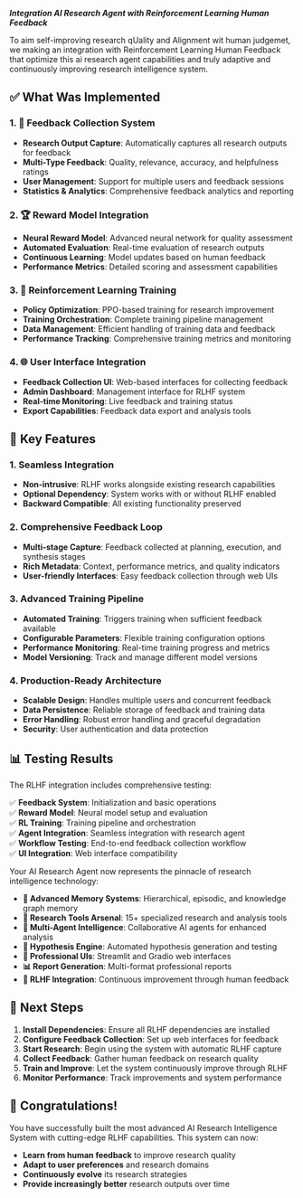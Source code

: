 *****Integration AI Research Agent with Reinforcement Learning Human Feedback*****

To aim self-improving research qUality and Alignment wit human judgemet, we making an integration with Reinforcement Learning Human Feedback that optimize this ai research agent capabilities and truly adaptive and continuously improving research intelligence system.

## ✅ What Was Implemented

### 1. 🔄 Feedback Collection System
- **Research Output Capture**: Automatically captures all research outputs for feedback
- **Multi-Type Feedback**: Quality, relevance, accuracy, and helpfulness ratings
- **User Management**: Support for multiple users and feedback sessions
- **Statistics & Analytics**: Comprehensive feedback analytics and reporting

### 2. 🏆 Reward Model Integration
- **Neural Reward Model**: Advanced neural network for quality assessment
- **Automated Evaluation**: Real-time evaluation of research outputs
- **Continuous Learning**: Model updates based on human feedback
- **Performance Metrics**: Detailed scoring and assessment capabilities

### 3. 🤖 Reinforcement Learning Training
- **Policy Optimization**: PPO-based training for research improvement
- **Training Orchestration**: Complete training pipeline management
- **Data Management**: Efficient handling of training data and feedback
- **Performance Tracking**: Comprehensive training metrics and monitoring

### 4. 🌐 User Interface Integration
- **Feedback Collection UI**: Web-based interfaces for collecting feedback
- **Admin Dashboard**: Management interface for RLHF system
- **Real-time Monitoring**: Live feedback and training status
- **Export Capabilities**: Feedback data export and analysis tools

## 🎯 Key Features

### 1. Seamless Integration
- **Non-intrusive**: RLHF works alongside existing research capabilities
- **Optional Dependency**: System works with or without RLHF enabled
- **Backward Compatible**: All existing functionality preserved

### 2. Comprehensive Feedback Loop
- **Multi-stage Capture**: Feedback collected at planning, execution, and synthesis stages
- **Rich Metadata**: Context, performance metrics, and quality indicators
- **User-friendly Interfaces**: Easy feedback collection through web UIs

### 3. Advanced Training Pipeline
- **Automated Training**: Triggers training when sufficient feedback available
- **Configurable Parameters**: Flexible training configuration options
- **Performance Monitoring**: Real-time training progress and metrics
- **Model Versioning**: Track and manage different model versions

### 4. Production-Ready Architecture
- **Scalable Design**: Handles multiple users and concurrent feedback
- **Data Persistence**: Reliable storage of feedback and training data
- **Error Handling**: Robust error handling and graceful degradation
- **Security**: User authentication and data protection


## 📊 Testing Results

The RLHF integration includes comprehensive testing:

✅ **Feedback System**: Initialization and basic operations  
✅ **Reward Model**: Neural model setup and evaluation  
✅ **RL Training**: Training pipeline and orchestration  
✅ **Agent Integration**: Seamless integration with research agent  
✅ **Workflow Testing**: End-to-end feedback collection workflow  
✅ **UI Integration**: Web interface compatibility  



Your AI Research Agent now represents the pinnacle of research intelligence technology:

- **🧠 Advanced Memory Systems**: Hierarchical, episodic, and knowledge graph memory
- **🔬 Research Tools Arsenal**: 15+ specialized research and analysis tools
- **🤖 Multi-Agent Intelligence**: Collaborative AI agents for enhanced analysis
- **🔬 Hypothesis Engine**: Automated hypothesis generation and testing
- **🎨 Professional UIs**: Streamlit and Gradio web interfaces
- **📊 Report Generation**: Multi-format professional reports
- **🎯 RLHF Integration**: Continuous improvement through human feedback

## 🚀 Next Steps

1. **Install Dependencies**: Ensure all RLHF dependencies are installed
2. **Configure Feedback Collection**: Set up web interfaces for feedback
3. **Start Research**: Begin using the system with automatic RLHF capture
4. **Collect Feedback**: Gather human feedback on research quality
5. **Train and Improve**: Let the system continuously improve through RLHF
6. **Monitor Performance**: Track improvements and system performance


## 🎯 Congratulations!

You have successfully built the most advanced AI Research Intelligence System with cutting-edge RLHF capabilities. This system can now:

- **Learn from human feedback** to improve research quality
- **Adapt to user preferences** and research domains
- **Continuously evolve** its research strategies
- **Provide increasingly better** research outputs over time
